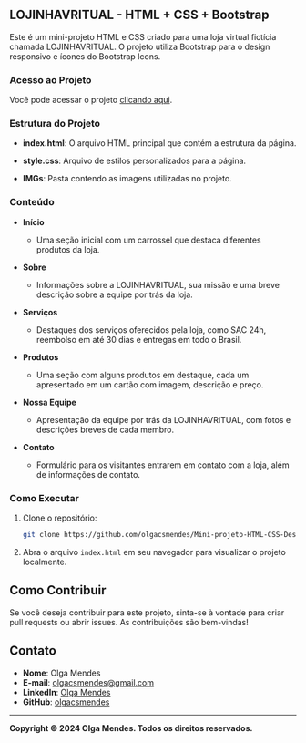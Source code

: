 ## LOJINHAVRITUAL - HTML + CSS + Bootstrap

Este é um mini-projeto HTML e CSS criado para uma loja virtual fictícia chamada LOJINHAVRITUAL. O projeto utiliza Bootstrap para o design responsivo e ícones do Bootstrap Icons.

### Acesso ao Projeto

Você pode acessar o projeto [clicando aqui](https://olgacsmendes.github.io/Mini-projeto-HTML-CSS-Descomplica/).

### Estrutura do Projeto

- **index.html**: O arquivo HTML principal que contém a estrutura da página.
  
- **style.css**: Arquivo de estilos personalizados para a página.

- **IMGs**: Pasta contendo as imagens utilizadas no projeto.

### Conteúdo

- **Início**
  - Uma seção inicial com um carrossel que destaca diferentes produtos da loja.
  
- **Sobre**
  - Informações sobre a LOJINHAVRITUAL, sua missão e uma breve descrição sobre a equipe por trás da loja.
  
- **Serviços**
  - Destaques dos serviços oferecidos pela loja, como SAC 24h, reembolso em até 30 dias e entregas em todo o Brasil.
  
- **Produtos**
  - Uma seção com alguns produtos em destaque, cada um apresentado em um cartão com imagem, descrição e preço.
  
- **Nossa Equipe**
  - Apresentação da equipe por trás da LOJINHAVRITUAL, com fotos e descrições breves de cada membro.
  
- **Contato**
  - Formulário para os visitantes entrarem em contato com a loja, além de informações de contato.

### Como Executar

1. Clone o repositório:
   ```bash
   git clone https://github.com/olgacsmendes/Mini-projeto-HTML-CSS-Descomplica.git
   ```
   
2. Abra o arquivo `index.html` em seu navegador para visualizar o projeto localmente.

## Como Contribuir

Se você deseja contribuir para este projeto, sinta-se à vontade para criar pull requests ou abrir issues. As contribuições são bem-vindas!

## Contato

- **Nome**: Olga Mendes
- **E-mail**: [olgacsmendes@gmail.com](mailto:olgacsmendes@gmail.com)
- **LinkedIn**: [Olga Mendes](https://www.linkedin.com/in/olga-mendes/)
- **GitHub**: [olgacsmendes](https://github.com/olgacsmendes/)

---

**Copyright © 2024 Olga Mendes. Todos os direitos reservados.**
